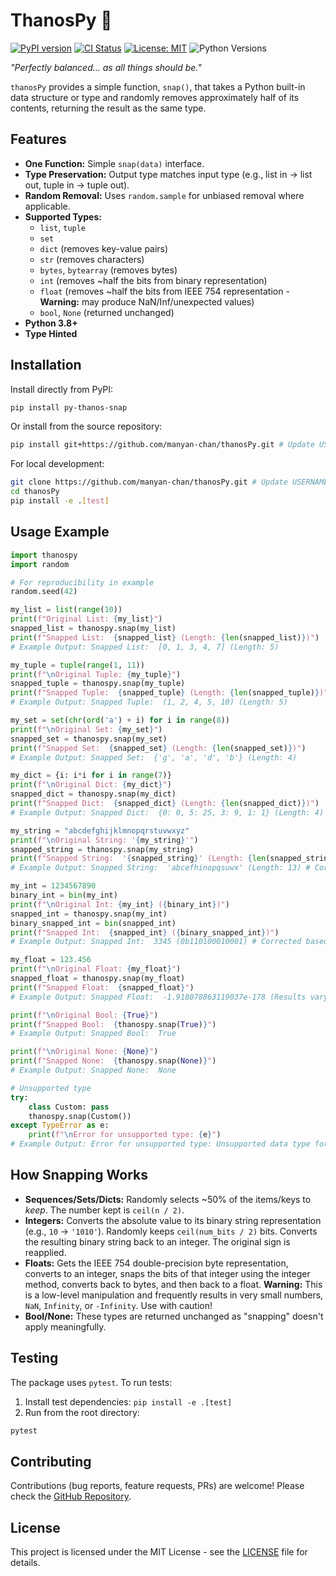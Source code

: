 # ThanosPy 🫰

[![PyPI version](https://badge.fury.io/py/py-thanos-snap.svg)](https://badge.fury.io/py/py-thanos-snap) <!-- Update when published -->
[![CI Status](https://github.com/manyan-chan/thanosPy/actions/workflows/python-package.yml/badge.svg)](https://github.com/manyan-chan/thanosPy/actions/workflows/python-package.yml) <!-- Update USERNAME/REPO -->
[![License: MIT](https://img.shields.io/badge/License-MIT-yellow.svg)](https://opensource.org/licenses/MIT)
![Python Versions](https://img.shields.io/pypi/pyversions/py-thanos-snap.svg) <!-- Update when published -->

*"Perfectly balanced... as all things should be."*

`thanosPy` provides a simple function, `snap()`, that takes a Python built-in data structure or type and randomly removes approximately half of its contents, returning the result as the same type.

## Features

*   **One Function:** Simple `snap(data)` interface.
*   **Type Preservation:** Output type matches input type (e.g., list in -> list out, tuple in -> tuple out).
*   **Random Removal:** Uses `random.sample` for unbiased removal where applicable.
*   **Supported Types:**
    *   `list`, `tuple`
    *   `set`
    *   `dict` (removes key-value pairs)
    *   `str` (removes characters)
    *   `bytes`, `bytearray` (removes bytes)
    *   `int` (removes ~half the bits from binary representation)
    *   `float` (removes ~half the bits from IEEE 754 representation - **Warning:** may produce NaN/Inf/unexpected values)
    *   `bool`, `None` (returned unchanged)
*   **Python 3.8+**
*   **Type Hinted**

## Installation

Install directly from PyPI:

```bash
pip install py-thanos-snap
```

Or install from the source repository:

```bash
pip install git+https://github.com/manyan-chan/thanosPy.git # Update USERNAME/REPO
```

For local development:

```bash
git clone https://github.com/manyan-chan/thanosPy.git # Update USERNAME/REPO
cd thanosPy
pip install -e .[test]
```

## Usage Example

```python
import thanospy
import random

# For reproducibility in example
random.seed(42)

my_list = list(range(10))
print(f"Original List: {my_list}")
snapped_list = thanospy.snap(my_list)
print(f"Snapped List:  {snapped_list} (Length: {len(snapped_list)})")
# Example Output: Snapped List:  [0, 1, 3, 4, 7] (Length: 5)

my_tuple = tuple(range(1, 11))
print(f"\nOriginal Tuple: {my_tuple}")
snapped_tuple = thanospy.snap(my_tuple)
print(f"Snapped Tuple:  {snapped_tuple} (Length: {len(snapped_tuple)})")
# Example Output: Snapped Tuple:  (1, 2, 4, 5, 10) (Length: 5)

my_set = set(chr(ord('a') + i) for i in range(8))
print(f"\nOriginal Set: {my_set}")
snapped_set = thanospy.snap(my_set)
print(f"Snapped Set:  {snapped_set} (Length: {len(snapped_set)})")
# Example Output: Snapped Set:  {'g', 'a', 'd', 'b'} (Length: 4)

my_dict = {i: i*i for i in range(7)}
print(f"\nOriginal Dict: {my_dict}")
snapped_dict = thanospy.snap(my_dict)
print(f"Snapped Dict:  {snapped_dict} (Length: {len(snapped_dict)})")
# Example Output: Snapped Dict:  {0: 0, 5: 25, 3: 9, 1: 1} (Length: 4)

my_string = "abcdefghijklmnopqrstuvwxyz"
print(f"\nOriginal String: '{my_string}'")
snapped_string = thanospy.snap(my_string)
print(f"Snapped String:  '{snapped_string}' (Length: {len(snapped_string)})")
# Example Output: Snapped String:  'abcefhinopqsuwx' (Length: 13) # Corrected based on test seed

my_int = 1234567890
binary_int = bin(my_int)
print(f"\nOriginal Int: {my_int} ({binary_int})")
snapped_int = thanospy.snap(my_int)
binary_snapped_int = bin(snapped_int)
print(f"Snapped Int:  {snapped_int} ({binary_snapped_int})")
# Example Output: Snapped Int:  3345 (0b110100010001) # Corrected based on test seed

my_float = 123.456
print(f"\nOriginal Float: {my_float}")
snapped_float = thanospy.snap(my_float)
print(f"Snapped Float:  {snapped_float}")
# Example Output: Snapped Float:  -1.918078863119037e-178 (Results vary wildly!)

print(f"\nOriginal Bool: {True}")
print(f"Snapped Bool:  {thanospy.snap(True)}")
# Example Output: Snapped Bool:  True

print(f"\nOriginal None: {None}")
print(f"Snapped None:  {thanospy.snap(None)}")
# Example Output: Snapped None:  None

# Unsupported type
try:
    class Custom: pass
    thanospy.snap(Custom())
except TypeError as e:
    print(f"\nError for unsupported type: {e}")
# Example Output: Error for unsupported type: Unsupported data type for snap: CustomObject

```

## How Snapping Works

*   **Sequences/Sets/Dicts:** Randomly selects ~50% of the items/keys to *keep*. The number kept is `ceil(n / 2)`.
*   **Integers:** Converts the absolute value to its binary string representation (e.g., `10` -> `'1010'`). Randomly keeps `ceil(num_bits / 2)` bits. Converts the resulting binary string back to an integer. The original sign is reapplied.
*   **Floats:** Gets the IEEE 754 double-precision byte representation, converts to an integer, snaps the bits of that integer using the integer method, converts back to bytes, and then back to a float. **Warning:** This is a low-level manipulation and frequently results in very small numbers, `NaN`, `Infinity`, or `-Infinity`. Use with caution!
*   **Bool/None:** These types are returned unchanged as "snapping" doesn't apply meaningfully.

## Testing

The package uses `pytest`. To run tests:

1.  Install test dependencies: `pip install -e .[test]`
2.  Run from the root directory:

```bash
pytest
```

## Contributing

Contributions (bug reports, feature requests, PRs) are welcome! Please check the [GitHub Repository](https://github.com/manyan-chan/thanosPy).

## License

This project is licensed under the MIT License - see the [LICENSE](LICENSE) file for details.